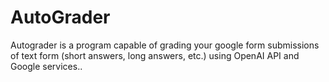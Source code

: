 # AutoGrader
Autograder is a program capable of grading your google form submissions of text form (short answers, long answers, etc.) using OpenAI API and Google services..
